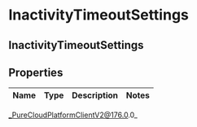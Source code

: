 # InactivityTimeoutSettings

## InactivityTimeoutSettings

## Properties

|Name | Type | Description | Notes|
|------------ | ------------- | ------------- | -------------|



_PureCloudPlatformClientV2@176.0.0_
